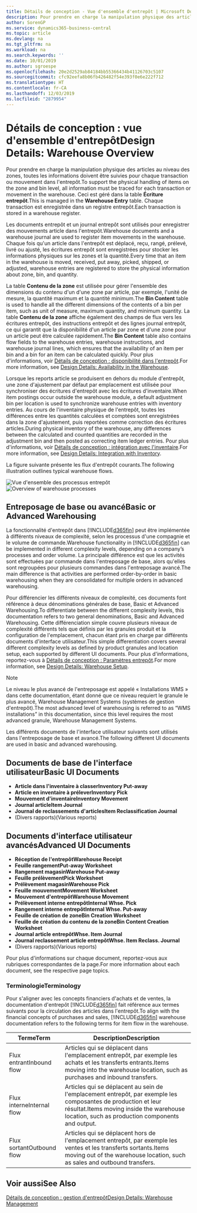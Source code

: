 ```yaml
---
title: Détails de conception - Vue d'ensemble d'entrepôt | Microsoft Docs
description: Pour prendre en charge la manipulation physique des articles au niveau des zones, toutes les informations doivent être suivies pour chaque transaction ou mouvement dans l'entrepôt. Ceci est géré dans la table **Écriture entrepôt**. Chaque transaction est enregistrée dans un registre entrepôt.
author: SorenGP
ms.service: dynamics365-business-central
ms.topic: article
ms.devlang: na
ms.tgt_pltfrm: na
ms.workload: na
ms.search.keywords: ''
ms.date: 10/01/2019
ms.author: sgroespe
ms.openlocfilehash: 20e2d2529ab84184bb55366434b41126703c5107
ms.sourcegitcommit: cfc92eefa8b06fb426482f54e393f0e6e222f712
ms.translationtype: HT
ms.contentlocale: fr-CA
ms.lasthandoff: 12/03/2019
ms.locfileid: "2879954"
---
```

# <a name="design-details-warehouse-overview"></a><span data-ttu-id="fb98f-105">Détails de conception : vue d'ensemble d'entrepôt</span><span class="sxs-lookup"><span data-stu-id="fb98f-105">Design Details: Warehouse Overview</span></span>
<span data-ttu-id="fb98f-106">Pour prendre en charge la manipulation physique des articles au niveau des zones, toutes les informations doivent être suivies pour chaque transaction ou mouvement dans l'entrepôt.</span><span class="sxs-lookup"><span data-stu-id="fb98f-106">To support the physical handling of items on the zone and bin level, all information must be traced for each transaction or movement in the warehouse.</span></span> <span data-ttu-id="fb98f-107">Ceci est géré dans la table **Écriture entrepôt**.</span><span class="sxs-lookup"><span data-stu-id="fb98f-107">This is managed in the **Warehouse Entry** table.</span></span> <span data-ttu-id="fb98f-108">Chaque transaction est enregistrée dans un registre entrepôt.</span><span class="sxs-lookup"><span data-stu-id="fb98f-108">Each transaction is stored in a warehouse register.</span></span>  

<span data-ttu-id="fb98f-109">Les documents entrepôt et un journal entrepôt sont utilisés pour enregistrer des mouvements article dans l'entrepôt.</span><span class="sxs-lookup"><span data-stu-id="fb98f-109">Warehouse documents and a warehouse journal are used to register item movements in the warehouse.</span></span> <span data-ttu-id="fb98f-110">Chaque fois qu'un article dans l'entrepôt est déplacé, reçu, rangé, prélevé, livré ou ajusté, les écritures entrepôt sont enregistrées pour stocker les informations physiques sur les zones et la quantité.</span><span class="sxs-lookup"><span data-stu-id="fb98f-110">Every time that an item in the warehouse is moved, received, put away, picked, shipped, or adjusted, warehouse entries are registered to store the physical information about zone, bin, and quantity.</span></span>

<span data-ttu-id="fb98f-111">La table **Contenu de la zone** est utilisée pour gérer l'ensemble des dimensions du contenu d'un d'une zone par article, par exemple, l'unité de mesure, la quantité maximum et la quantité minimum.</span><span class="sxs-lookup"><span data-stu-id="fb98f-111">The **Bin Content** table is used to handle all the different dimensions of the contents of a bin per item, such as unit of measure, maximum quantity, and minimum quantity.</span></span> <span data-ttu-id="fb98f-112">La table **Contenu de la zone** affiche également des champs de flux vers les écritures entrepôt, des instructions entrepôt et des lignes journal entrepôt, ce qui garantit que la disponibilité d'un article par zone et d'une zone pour un article peut être calculée rapidement.</span><span class="sxs-lookup"><span data-stu-id="fb98f-112">The **Bin Content** table also contains flow fields to the warehouse entries, warehouse instructions, and warehouse journal lines, which ensures that the availability of an item per bin and a bin for an item can be calculated quickly.</span></span> <span data-ttu-id="fb98f-113">Pour plus d'informations, voir [Détails de conception : disponibilité dans l'entrepôt](design-details-availability-in-the-warehouse.md).</span><span class="sxs-lookup"><span data-stu-id="fb98f-113">For more information, see [Design Details: Availability in the Warehouse](design-details-availability-in-the-warehouse.md).</span></span>  

<span data-ttu-id="fb98f-114">Lorsque les reports article se produisent en dehors du module d'entrepôt, une zone d'ajustement par défaut par emplacement est utilisée pour synchroniser des écritures d'entrepôt avec les écritures d'inventaire.</span><span class="sxs-lookup"><span data-stu-id="fb98f-114">When item postings occur outside the warehouse module, a default adjustment bin per location is used to synchronize warehouse entries with inventory entries.</span></span> <span data-ttu-id="fb98f-115">Au cours de l'inventaire physique de l'entrepôt, toutes les différences entre les quantités calculées et comptées sont enregistrées dans la zone d'ajustement, puis reportées comme correction des écritures articles.</span><span class="sxs-lookup"><span data-stu-id="fb98f-115">During physical inventory of the warehouse, any differences between the calculated and counted quantities are recorded in the adjustment bin and then posted as correcting item ledger entries.</span></span> <span data-ttu-id="fb98f-116">Pour plus d'informations, voir [Détails de conception : intégration avec l'inventaire](design-details-integration-with-inventory.md).</span><span class="sxs-lookup"><span data-stu-id="fb98f-116">For more information, see [Design Details: Integration with Inventory](design-details-integration-with-inventory.md).</span></span>  

<span data-ttu-id="fb98f-117">La figure suivante présente les flux d'entrepôt courants.</span><span class="sxs-lookup"><span data-stu-id="fb98f-117">The following illustration outlines typical warehouse flows.</span></span>  

<span data-ttu-id="fb98f-118">![Vue d'ensemble des processus entrepôt](media/design_details_warehouse_management_overview.png "Vue d'ensemble des processus entrepôt")</span><span class="sxs-lookup"><span data-stu-id="fb98f-118">![Overview of warehouse processes](media/design_details_warehouse_management_overview.png "Overview of warehouse processes")</span></span>  

## <a name="basic-or-advanced-warehousing"></a><span data-ttu-id="fb98f-119">Entreposage de base ou avancé</span><span class="sxs-lookup"><span data-stu-id="fb98f-119">Basic or Advanced Warehousing</span></span>  
<span data-ttu-id="fb98f-120">La fonctionnalité d'entrepôt dans [!INCLUDE[d365fin](includes/d365fin_md.md)] peut être implémentée à différents niveaux de complexité, selon les processus d'une compagnie et le volume de commande.</span><span class="sxs-lookup"><span data-stu-id="fb98f-120">Warehouse functionality in [!INCLUDE[d365fin](includes/d365fin_md.md)] can be implemented in different complexity levels, depending on a company’s processes and order volume.</span></span> <span data-ttu-id="fb98f-121">La principale différence est que les activités sont effectuées par commande dans l'entreposage de base, alors qu'elles sont regroupées pour plusieurs commandes dans l'entreposage avancé.</span><span class="sxs-lookup"><span data-stu-id="fb98f-121">The main difference is that activities are performed order-by-order in basic warehousing when they are consolidated for multiple orders in advanced warehousing.</span></span>  

 <span data-ttu-id="fb98f-122">Pour différencier les différents niveaux de complexité, ces documents font référence à deux dénominations générales de base, Basic et Advanced Warehousing.</span><span class="sxs-lookup"><span data-stu-id="fb98f-122">To differentiate between the different complexity levels, this documentation refers to two general denominations, Basic and Advanced Warehousing.</span></span> <span data-ttu-id="fb98f-123">Cette différenciation simple couvre plusieurs niveaux de complexité différents tels que définis par les granules produit et la configuration de l'emplacement, chacun étant pris en charge par différents documents d'interface utilisateur.</span><span class="sxs-lookup"><span data-stu-id="fb98f-123">This simple differentiation covers several different complexity levels as defined by product granules and location setup, each supported by different UI documents.</span></span> <span data-ttu-id="fb98f-124">Pour plus d'informations, reportez\-vous à [Détails de conception : Paramètres entrepôt](design-details-warehouse-setup.md).</span><span class="sxs-lookup"><span data-stu-id="fb98f-124">For more information, see [Design Details: Warehouse Setup](design-details-warehouse-setup.md).</span></span>  

> [!NOTE]  
>  <span data-ttu-id="fb98f-125">Le niveau le plus avancé de l'entreposage est appelé « Installations WMS » dans cette documentation, étant donné que ce niveau requiert le granule le plus avancé, Warehouse Management Systems (systèmes de gestion d'entrepôt).</span><span class="sxs-lookup"><span data-stu-id="fb98f-125">The most advanced level of warehousing is referred to as “WMS installations” in this documentation, since this level requires the most advanced granule, Warehouse Management Systems.</span></span>  

 <span data-ttu-id="fb98f-126">Les différents documents de l'interface utilisateur suivants sont utilisés dans l'entreposage de base et avancé.</span><span class="sxs-lookup"><span data-stu-id="fb98f-126">The following different UI documents are used in basic and advanced warehousing.</span></span>  

## <a name="basic-ui-documents"></a><span data-ttu-id="fb98f-127">Documents de base de l'interface utilisateur</span><span class="sxs-lookup"><span data-stu-id="fb98f-127">Basic UI Documents</span></span>  

-   <span data-ttu-id="fb98f-128">**Article dans l'inventaire à classer**</span><span class="sxs-lookup"><span data-stu-id="fb98f-128">**Inventory Put-away**</span></span>  
-   <span data-ttu-id="fb98f-129">**Article en inventaire à prélever**</span><span class="sxs-lookup"><span data-stu-id="fb98f-129">**Inventory Pick**</span></span>  
-   <span data-ttu-id="fb98f-130">**Mouvement d'inventaire**</span><span class="sxs-lookup"><span data-stu-id="fb98f-130">**Inventory Movement**</span></span>  
-   <span data-ttu-id="fb98f-131">**Journal article**</span><span class="sxs-lookup"><span data-stu-id="fb98f-131">**Item Journal**</span></span>  
-   <span data-ttu-id="fb98f-132">**Journal de reclassements d'articles**</span><span class="sxs-lookup"><span data-stu-id="fb98f-132">**Item Reclassification Journal**</span></span>  
-   <span data-ttu-id="fb98f-133">(Divers rapports)</span><span class="sxs-lookup"><span data-stu-id="fb98f-133">(Various reports)</span></span>  

## <a name="advanced-ui-documents"></a><span data-ttu-id="fb98f-134">Documents d'interface utilisateur avancés</span><span class="sxs-lookup"><span data-stu-id="fb98f-134">Advanced UI Documents</span></span>  

-   <span data-ttu-id="fb98f-135">**Réception de l'entrepôt**</span><span class="sxs-lookup"><span data-stu-id="fb98f-135">**Warehouse Receipt**</span></span>  
-   <span data-ttu-id="fb98f-136">**Feuille rangement**</span><span class="sxs-lookup"><span data-stu-id="fb98f-136">**Put-away Worksheet**</span></span>  
-   <span data-ttu-id="fb98f-137">**Rangement magasin**</span><span class="sxs-lookup"><span data-stu-id="fb98f-137">**Warehouse Put-away**</span></span>  
-   <span data-ttu-id="fb98f-138">**Feuille prélèvement**</span><span class="sxs-lookup"><span data-stu-id="fb98f-138">**Pick Worksheet**</span></span>  
-   <span data-ttu-id="fb98f-139">**Prélèvement magasin**</span><span class="sxs-lookup"><span data-stu-id="fb98f-139">**Warehouse Pick**</span></span>  
-   <span data-ttu-id="fb98f-140">**Feuille mouvement**</span><span class="sxs-lookup"><span data-stu-id="fb98f-140">**Movement Worksheet**</span></span>  
-   <span data-ttu-id="fb98f-141">**Mouvement d'entrepôt**</span><span class="sxs-lookup"><span data-stu-id="fb98f-141">**Warehouse Movement**</span></span>  
-   <span data-ttu-id="fb98f-142">**Prélèvement interne entrepôt**</span><span class="sxs-lookup"><span data-stu-id="fb98f-142">**Internal Whse. Pick**</span></span>  
-   <span data-ttu-id="fb98f-143">**Rangement interne entrepôt**</span><span class="sxs-lookup"><span data-stu-id="fb98f-143">**Internal Whse. Put-away**</span></span>  
-   <span data-ttu-id="fb98f-144">**Feuille de création de zone**</span><span class="sxs-lookup"><span data-stu-id="fb98f-144">**Bin Creation Worksheet**</span></span>  
-   <span data-ttu-id="fb98f-145">**Feuille de création du contenu de la zone**</span><span class="sxs-lookup"><span data-stu-id="fb98f-145">**Bin Content Creation Worksheet**</span></span>  
-   <span data-ttu-id="fb98f-146">**Journal article entrepôt**</span><span class="sxs-lookup"><span data-stu-id="fb98f-146">**Whse. Item Journal**</span></span>  
-   <span data-ttu-id="fb98f-147">**Journal reclassement article entrepôt**</span><span class="sxs-lookup"><span data-stu-id="fb98f-147">**Whse. Item Reclass. Journal**</span></span>  
-   <span data-ttu-id="fb98f-148">(Divers rapports)</span><span class="sxs-lookup"><span data-stu-id="fb98f-148">(Various reports)</span></span>  

<span data-ttu-id="fb98f-149">Pour plus d'informations sur chaque document, reportez-vous aux rubriques correspondantes de la page.</span><span class="sxs-lookup"><span data-stu-id="fb98f-149">For more information about each document, see the respective page topics.</span></span>  

### <a name="terminology"></a><span data-ttu-id="fb98f-150">Terminologie</span><span class="sxs-lookup"><span data-stu-id="fb98f-150">Terminology</span></span>  
<span data-ttu-id="fb98f-151">Pour s'aligner avec les concepts financiers d'achats et de ventes, la documentation d'entrepôt [!INCLUDE[d365fin](includes/d365fin_md.md)] fait référence aux termes suivants pour la circulation des articles dans l'entrepôt.</span><span class="sxs-lookup"><span data-stu-id="fb98f-151">To align with the financial concepts of purchases and sales, [!INCLUDE[d365fin](includes/d365fin_md.md)] warehouse documentation refers to the following terms for item flow in the warehouse.</span></span>  

|<span data-ttu-id="fb98f-152">Terme</span><span class="sxs-lookup"><span data-stu-id="fb98f-152">Term</span></span>|<span data-ttu-id="fb98f-153">Description</span><span class="sxs-lookup"><span data-stu-id="fb98f-153">Description</span></span>|  
|----------|---------------------------------------|  
|<span data-ttu-id="fb98f-154">Flux entrant</span><span class="sxs-lookup"><span data-stu-id="fb98f-154">Inbound flow</span></span>|<span data-ttu-id="fb98f-155">Articles qui se déplacent dans l'emplacement entrepôt, par exemple les achats et les transferts entrants.</span><span class="sxs-lookup"><span data-stu-id="fb98f-155">Items moving into the warehouse location, such as purchases and inbound transfers.</span></span>|  
|<span data-ttu-id="fb98f-156">Flux interne</span><span class="sxs-lookup"><span data-stu-id="fb98f-156">Internal flow</span></span>|<span data-ttu-id="fb98f-157">Articles qui se déplacent au sein de l'emplacement entrepôt, par exemple les composantes de production et leur résultat.</span><span class="sxs-lookup"><span data-stu-id="fb98f-157">Items moving inside the warehouse location, such as production components and output.</span></span>|  
|<span data-ttu-id="fb98f-158">Flux sortant</span><span class="sxs-lookup"><span data-stu-id="fb98f-158">Outbound flow</span></span>|<span data-ttu-id="fb98f-159">Articles qui se déplacent hors de l'emplacement entrepôt, par exemple les ventes et les transferts sortants.</span><span class="sxs-lookup"><span data-stu-id="fb98f-159">Items moving out of the warehouse location, such as sales and outbound transfers.</span></span>|  

## <a name="see-also"></a><span data-ttu-id="fb98f-160">Voir aussi</span><span class="sxs-lookup"><span data-stu-id="fb98f-160">See Also</span></span>  
 [<span data-ttu-id="fb98f-161">Détails de conception : gestion d'entrepôt</span><span class="sxs-lookup"><span data-stu-id="fb98f-161">Design Details: Warehouse Management</span></span>](design-details-warehouse-management.md)

